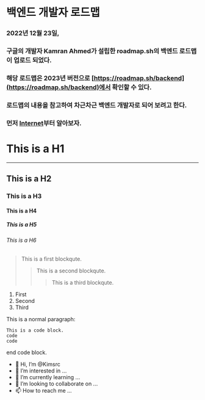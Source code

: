 <!-- Heading 1 -->
백엔드 개발자 로드맵
=============
### 2022년 12월 23일,
### 구글의 개발자 Kamran Ahmed가 설립한 roadmap.sh의 백엔드 로드맵이 업로드 되었다.
### 해당 로드맵은 2023년 버전으로 [https://roadmap.sh/backend](https://roadmap.sh/backend)에서 확인할 수 있다.
### 로드맵의 내용을 참고하여 차근차근 백엔드 개발자로 되어 보려고 한다.
### 먼저 [Internet]()부터 알아보자.







<!-- Heading 2 -->
# This is a H1
-------------
## This is a H2
### This is a H3
#### This is a H4
##### This is a H5
###### This is a H6

<!-- block -->
> This is a first blockqute.
>	> This is a second blockqute.
>	>	> This is a third blockqute.

1. First
2. Second
3. Third

This is a normal paragraph:

    This is a code block.
    code
    code
    
end code block.

- 👋 Hi, I’m @Kimsrc
- 👀 I’m interested in ...
- 🌱 I’m currently learning ...
- 💞️ I’m looking to collaborate on ...
- 📫 How to reach me ...

<!---
Kimsrc/Kimsrc is a ✨ special ✨ repository because its `README.md` (this file) appears on your GitHub profile.
You can click the Preview link to take a look at your changes.
--->
